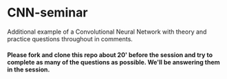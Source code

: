 # CNN-seminar
Additional example of a Convolutional Neural Network with theory and practice questions throughout in comments.

#### Please fork and clone this repo about 20' before the session and try to complete as many of the questions as possible. We'll be answering them in the session.
